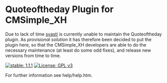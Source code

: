 Quoteoftheday Plugin for CMSimple_XH
====================================

Due to lack of time [svasti](http://svasti.de/) is currently unable to maintain
the Quoteoftheday plugin. As *provisional* *solution* it has therefore been decided
to put the plugin here, so that the CMSimple_XH developers are able to do the
necessary maintenance (at least do some odd fixes), and release new versions
from time to time.

[![stable: 1.1.1](https://img.shields.io/badge/stable-1.1.1-green.svg)](https://github.com/cmsimple-xh/quoteoftheday/releases/tag/1.1.1)
[![License: GPL v3](https://img.shields.io/badge/License-GPL%20v3-blue.svg)](http://www.gnu.org/licenses/gpl-3.0)


For further information see help/help.htm.

